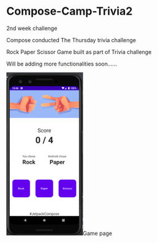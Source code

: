 # Compose-Camp-Trivia2
2nd week challenge


Compose conducted The Thursday trivia challenge

Rock Paper Scissor Game built as part of Trivia challenge

Will be adding more functionalities soon......

<td><img src="Emulator2trivia.jpg" width=200>Game page</td>
</tr>
